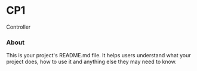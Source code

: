 CP1
===

Controller

### About

This is your project's README.md file. It helps users understand what your
project does, how to use it and anything else they may need to know.